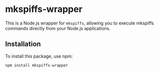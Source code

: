 # mkspiffs-wrapper

This is a Node.js wrapper for `mkspiffs`, allowing you to execute mkspiffs commands directly from your Node.js applications.

## Installation

To install this package, use npm:

```bash
npm install mkspiffs-wrapper
